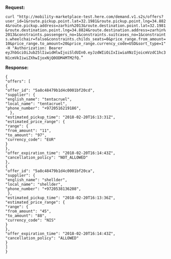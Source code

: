 **Request:**

`curl "http://mobility-marketplace-test.here.com/demand.v1.s2s/offers?user_id=1&route.pickup.point.lat=32.1981&route.pickup.point.lng=34.8824&route.pickup.address=zarhin%2013&route.destination.point.lat=32.1981&route.destination.point.lng=34.8824&route.destination.address=zarhin%2013&constraints.passengers_no=1&constraints.suitcases_no=1&constraints.wheelchair=false&constraints.childs_seats=0&price_range.from_amount=10&price_range.to_amount=20&price_range.currency_code=USD&sort_type=1" -H "Authorization: Bearer eyJhbGciOiJub25lIiwidHlwIjoiSldUIn0.eyJzdWIiOiIxIiwiaXNzIjoicmVzdC1hc3N1cmVkIiwiZXhwIjoxNjQ0ODM4MTM2fQ.`"


**Response:**

    {
    "offers": [
    {
    "offer_id": "5a8c48479b1d4c0001bf20cd",
    "supplier": {
    "english_name": "tentacruel",
    "local_name": "tentacruel",
    "phone_number": "+9720516219186",
      },
    "estimated_pickup_time": "2018-02-20T16:13:31Z",
    "estimated_price_range": {
    "range": {
    "from_amount": "11",
    "to_amount": "97",
    "currency_code": "EUR"
    }
    },
    "offer_expiration_time": "2018-02-20T16:14:43Z",
    "cancellation_policy": "NOT_ALLOWED"
    },
    {
    "offer_id": "5a8c48479b1d4c0001bf20ca",
    "supplier": {
    "english_name": "shellder",
    "local_name": "shellder",
    "phone_number": "+9720538136208",
     },
    "estimated_pickup_time": "2018-02-20T16:13:36Z",
    "estimated_price_range": {
    "range": {
    "from_amount": "45",
    "to_amount": "88",
    "currency_code": "NIS"
    }
    },
    "offer_expiration_time": "2018-02-20T16:14:43Z",
    "cancellation_policy": "ALLOWED"
    }
    ]
    }
